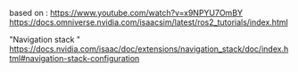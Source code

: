 
based on :
https://www.youtube.com/watch?v=x9NPYU7OmBY
https://docs.omniverse.nvidia.com/isaacsim/latest/ros2_tutorials/index.html




"Navigation stack "
https://docs.nvidia.com/isaac/doc/extensions/navigation_stack/doc/index.html#navigation-stack-configuration